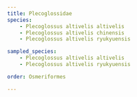 ```yaml
---
title: Plecoglossidae
species:
    - Plecoglossus altivelis altivelis
    - Plecoglossus altivelis chinensis
    - Plecoglossus altivelis ryukyuensis

sampled_species:
    - Plecoglossus altivelis altivelis
    - Plecoglossus altivelis ryukyuensis

order: Osmeriformes

---
```

